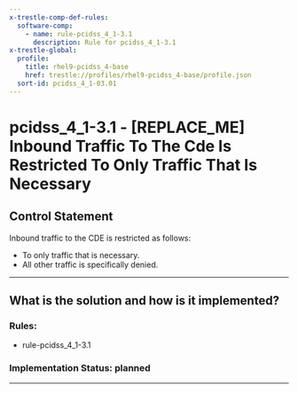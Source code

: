 ```yaml
---
x-trestle-comp-def-rules:
  software-comp:
    - name: rule-pcidss_4_1-3.1
      description: Rule for pcidss_4_1-3.1
x-trestle-global:
  profile:
    title: rhel9-pcidss_4-base
    href: trestle://profiles/rhel9-pcidss_4-base/profile.json
  sort-id: pcidss_4_1-03.01
---
```


# pcidss_4_1-3.1 - \[REPLACE_ME\] Inbound Traffic To The Cde Is Restricted To Only Traffic That Is Necessary

## Control Statement

Inbound traffic to the CDE is restricted as follows:
- To only traffic that is necessary.
- All other traffic is specifically denied.

______________________________________________________________________

## What is the solution and how is it implemented?

<!-- For implementation status enter one of: implemented, partial, planned, alternative, not-applicable -->

<!-- Note that the list of rules under ### Rules: is read-only and changes will not be captured after assembly to JSON -->

<!-- Add control implementation description here for control: pcidss_4_1-3.1 -->

### Rules:

  - rule-pcidss_4_1-3.1

### Implementation Status: planned

______________________________________________________________________
